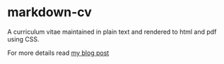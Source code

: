 markdown-cv
===========

A curriculum vitae maintained in plain text and rendered to html and pdf using CSS.

For more details read [my blog post](http://eliseopapa.org/blog/2012/09/20/why-i-switched-to-markdown-for-my-cv/)